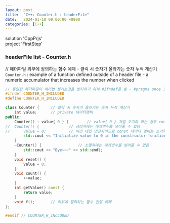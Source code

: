 ```yaml
---
layout: post
title:  "C++: Counter.h : headerFile"
date:   2024-01-10 09:00:00 +0900
categories: [C++]
---
```


solution 'CppPrjs'   
project 'FirstStep'   
   
### headerFile list - Counter.h   
// 헤더파일 외부에 정의하는 함수 예제 - 클릭 시 숫자가 올라가는 숫자 누적 계산기   
`Counter.h` : example of a function defined outside of a header file - a numeric accumulator that increases the number when clicked   
   
```cpp
// 동일한 헤더파일이 여러번 생기는것을 방지하기 위해 #ifndef를 씀 - #pragma once 도 많이씀
#ifndef COUNTER_H_INCLUDED
#define COUNTER_H_INCLUDED

class Counter {		// 클릭 시 숫자가 올라가는 숫자 누적 계산기
	int value;		// private 데이터멤버
public:
	Counter() : value{ 0 } {		// value{ 0 } 처럼 초기화 하는 경우 const 데이터 멤버도 초기화 가능
//	Counter() {				// 생성자에는 매개변수를 넣어줄 수 있음
//		value = 0;			// 이건 대입 연산자이므로 const 데이터 멤버는 초기화 불가능함
		std::cout << "Initialize value to 0 in the constructor function of Counter Class" << std::endl;
	}
	~Counter() {				// 소멸자에는 매개변수를 넣어줄 수 없음
		std::cout << "Bye~~~" << std::endl;
	}
	void reset() {
		value = 0;
	}
	void count() {
		++value;
	}
	int getValue() const {
		return value;
	}
	void f();		// 외부에 정의하는 함수 원형 예제
};

#endif // COUNTER_H_INCLUDED
```
